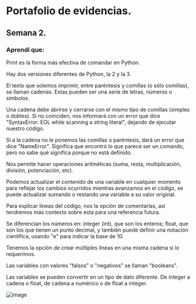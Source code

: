 # Portafolio de evidencias.

## Semana 2.

### Aprendí que: 

Print es la forma más efectiva de comandar en Python.

Hay dos versiones diferentes de Python, la 2 y la 3.

El texto que solemos imprimir, entre paréntesis y comillas (o sólo comillas), se llaman cadenas. Estas pueden ser una serie de letras, números o símbolos.

Una cadena debe abrirse y cerrarse con el mismo tipo de comillas (simples o dobles). Si no coinciden, nos informará con un error que dice "SyntaxError: EOL while scanning a string literal", dejando de ejecutar nuestro código.

Si a la cadena no le ponemos las comillas o paréntesis, dará un error que dice "NameError". Significa que encontró lo que parece ser un comando, pero no sabe qué significa porque no está definido.

Nos permite hacer operaciones aritméticas (suma, resta, multiplicación, división, potenciación, etc).

Podemos actualizar el contenido de una variable en cualquier momento para reflejar los cambios ocurridos mientras avanzamos en el código, se puede actualizar sumando o restando una variable a su valor original.

Para explicar líneas del código, nos la opción de comentarlas, así tendremos más contexto sobre esta para una referencia futura.

Se diferencian los números en: integer (int), que son los enteros; float, que son los que tienen un punto decimal, y también puede definir una notación científica, usando "e" para indicar la base de 10.

Tenemos la opción de crear múltiples líneas en una misma cadena si lo requerimos.

Las variables con valores "falsos" o "negativos" se llaman "booleans".

Las variables se pueden convertir en un tipo de dato diferente. De integer a cadena o float, de cadena a numérico o de float a integer.

![image](https://user-images.githubusercontent.com/109629371/180620857-ed06b040-9ae4-4b1e-965e-251cecd2be5d.png)
